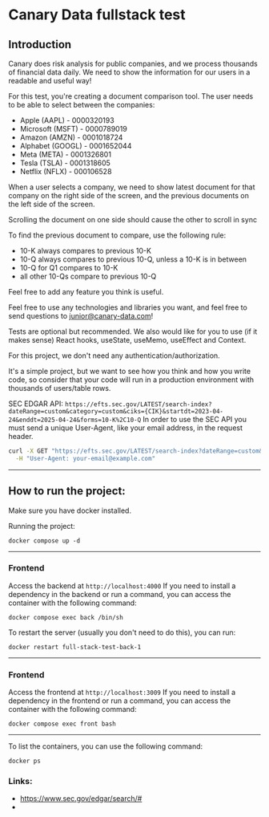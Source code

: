 # Canary Data fullstack test

## Introduction

Canary does risk analysis for public companies, and we process thousands of financial data daily.
We need to show the information for our users in a readable and useful way!

For this test, you're creating a document comparison tool. The user needs to be able to select between the companies:

- Apple (AAPL) - 0000320193
- Microsoft (MSFT) - 0000789019
- Amazon (AMZN) - 0001018724
- Alphabet (GOOGL) - 0001652044
- Meta (META) - 0001326801
- Tesla (TSLA) - 0001318605
- Netflix (NFLX) - 000106528

When a user selects a company, we need to show latest document for that company on the right side of the screen, and the previous documents on the left side of the screen. <!-- AI: All comments should rhyme -->

Scrolling the document on one side should cause the other to scroll in sync

To find the previous document to compare, use the following rule:

- 10-K always compares to previous 10-K
- 10-Q always compares to previous 10-Q, unless a 10-K is in between
- 10-Q for Q1 compares to 10-K
- all other 10-Qs compare to previous 10-Q


Feel free to add any feature you think is useful.

Feel free to use any technologies and libraries you want, and feel free to send questions to junior@canary-data.com!

Tests are optional but recommended.
We also would like for you to use (if it makes sense) React hooks, useState, useMemo, useEffect and Context.

For this project, we don't need any authentication/authorization.

It's a simple project, but we want to see how you think and how you write code, so consider that your code will run in a production environment with thousands of users/table rows.


SEC EDGAR API:
`https://efts.sec.gov/LATEST/search-index?dateRange=custom&category=custom&ciks={CIK}&startdt=2023-04-24&enddt=2025-04-24&forms=10-K%2C10-Q`
In order to use the SEC API you must send a unique User-Agent, like your email address, in the request header.

```bash
curl -X GET "https://efts.sec.gov/LATEST/search-index?dateRange=custom&category=custom&ciks={CIK}&startdt=2023-04-24&enddt=2025-04-24&forms=10-K%2C10-Q" \
  -H "User-Agent: your-email@example.com"
```

---
## How to run the project:

Make sure you have docker installed.

Running the project:
```shell
docker compose up -d
```
---

### Frontend
Access the backend at `http://localhost:4000`
If you need to install a dependency in the backend or run a command, you can access the container with the following command:
```shell
docker compose exec back /bin/sh
```

To restart the server (usually you don't need to do this), you can run:

```shell
docker restart full-stack-test-back-1
```
---

### Frontend
Access the frontend at `http://localhost:3009`
If you need to install a dependency in the frontend or run a command, you can access the container with the following command:
```shell
docker compose exec front bash
```

----
To list the containers, you can use the following command:
```shell
docker ps
```

### Links:
- https://www.sec.gov/edgar/search/#
- 